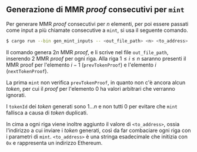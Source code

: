 ## Generazione di MMR *proof* consecutivi per `mint`

Per generare MMR *proof* consecutivi per $n$ elementi, per poi essere passati come input a più chiamate consecutive a `mint`, si usa il seguente comando.

```bash
$ cargo run --bin gen_mint_inputs -- <out_file_path> <n> <to_address>
```

Il comando genera $2n$ MMR *proof*, e li scrive nel file `out_file_path`, inserendo $2$ MMR *proof* per ogni riga. Alla riga $1\leq i \leq n$ saranno presenti il MMR proof per l'elemento $i-1$ (`prevTokenProof`) e l'elemento $i$ (`nextTokenProof`).

La prima `mint` non verifica `prevTokenProof`, in quanto non c'è ancora alcun *token*, per cui il *proof* per l'elemento $0$ ha valori arbitrari che verranno ignorati.

I `tokenId` dei *token* generati sono $1\ldots n$ e non tutti $0$ per evitare che `mint` fallisca a causa di *token* duplicati.

In cima a ogni riga viene inoltre aggiunto il valore di `<to_address>`, ossia l'indirizzo a cui inviare i *token* generati, così da far combaciare ogni riga con i parametri di `mint`. `<to_address>` è una stringa esadecimale che initizia con `0x` e rappresenta un indirizzo Ethereum.